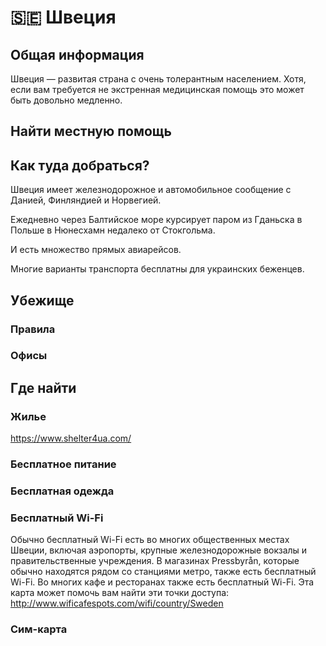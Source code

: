 # 🇸🇪 Швеция

## Общая информация

Швеция — развитая страна с очень толерантным населением. Хотя, если вам требуется не экстренная медицинская помощь
это может быть довольно медленно.

## Найти местную помощь

## Как туда добраться?

Швеция имеет железнодорожное и автомобильное сообщение с Данией, Финляндией и Норвегией.

Ежедневно через Балтийское море курсирует паром из Гданьска в Польше в Нюнесхамн недалеко от Стокгольма.

И есть множество прямых авиарейсов.

Многие варианты транспорта бесплатны для украинских беженцев.

## Убежище

### Правила

### Офисы

## Где найти

### Жилье

https://www.shelter4ua.com/

### Бесплатное питание

### Бесплатная одежда

### Бесплатный Wi-Fi
Обычно бесплатный Wi-Fi есть во многих общественных местах Швеции, включая аэропорты, крупные железнодорожные вокзалы и правительственные учреждения.
В магазинах Pressbyrån, которые обычно находятся рядом со станциями метро, также есть бесплатный Wi-Fi.
Во многих кафе и ресторанах также есть бесплатный Wi-Fi. Эта карта может помочь вам найти эти точки доступа:
http://www.wificafespots.com/wifi/country/Sweden

### Сим-карта
